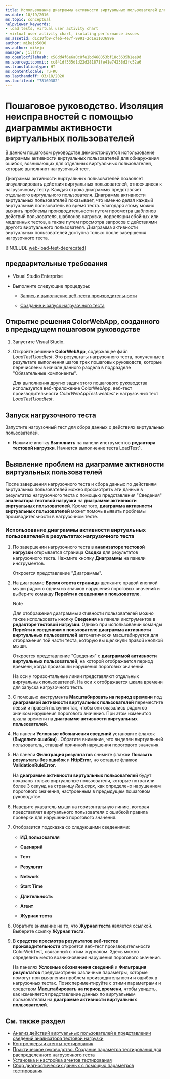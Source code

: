 ```yaml
---
title: Использование диаграммы активности виртуальных пользователей для нагрузочных тестов
ms.date: 10/19/2016
ms.topic: conceptual
helpviewer_keywords:
- load tests, virtual user activity chart
- virtual user activity chart, isolating performance issues
ms.assetid: d1c10fb9-cfeb-4e7f-9991-2d1e1103699e
author: mikejo5000
ms.author: mikejo
manager: jillfra
ms.openlocfilehash: c58dd4f6e6a0c8fe1bd468053bf18c3635b1ee9d
ms.sourcegitcommit: cc841df335d1d22d281871fe41e74238d2fc52a6
ms.translationtype: HT
ms.contentlocale: ru-RU
ms.lasthandoff: 03/18/2020
ms.locfileid: "78169382"
---
```

# <a name="walkthrough-using-the-virtual-user-activity-chart-to-isolate-issues"></a>Пошаговое руководство. Изоляция неисправностей с помощью диаграммы активности виртуальных пользователей

В данном пошаговом руководстве демонстрируется использование диаграммы активности виртуальных пользователей для обнаружения ошибок, возникающих для отдельных виртуальных пользователей, которые выполняют нагрузочный тест.

Диаграмма активности виртуальных пользователей позволяет визуализировать действия виртуальных пользователей, относящиеся к нагрузочному тесту. Каждая строка диаграммы представляет отдельного виртуального пользователя. Диаграмма активности виртуальных пользователей показывает, что именно делал каждый виртуальный пользователь во время теста. Благодаря этому можно выявить проблемы производительности путем просмотра шаблонов действий пользователя, шаблонов нагрузки, корреляции сбойных или медленных тестов, а также путем просмотра запросов с действиями другого виртуального пользователя. Диаграмма активности виртуальных пользователей доступна только после завершения нагрузочного теста.

[!INCLUDE [web-load-test-deprecated](includes/web-load-test-deprecated.md)]

## <a name="prerequisites"></a>предварительные требования

- Visual Studio Enterprise

- Выполните следующие процедуры:

  - [Запись и выполнение веб-теста производительности](/azure/devops/test/load-test/run-performance-tests-app-before-release#recordtests)

  - [Создание и запуск нагрузочного теста](/azure/devops/test/load-test/run-performance-tests-app-before-release#create-a-load-test)

## <a name="open-the-colorwebapp-solution-created-in-the-previous-walkthroughs"></a>Открытие решения ColorWebApp, созданного в предыдущем пошаговом руководстве

1. Запустите Visual Studio.

2. Откройте решение **ColorWebApp**, содержащее файл *LoadTest1.loadtest*. Это результаты нагрузочного теста, полученные в результате выполнения шагов трех пошаговых руководств, которые перечислены в начале данного раздела в подразделе "Обязательные компоненты".

     Для выполнения других задач этого пошагового руководства используется веб-приложение ColorWebApp, веб-тест производительности *ColorWebAppTest.webtest* и нагрузочный тест *LoadTest1.loadtest*.

## <a name="run-the-load-test"></a>Запуск нагрузочного теста

Запустите нагрузочный тест для сбора данных о действиях виртуальных пользователей.

- Нажмите кнопку **Выполнить** на панели инструментов **редактора тестовой нагрузки**. Начнется выполнение теста LoadTest1.

## <a name="isolate-issues-in-the-virtual-user-activity-chart"></a>Выявление проблем на диаграмме активности виртуальных пользователей

После завершения нагрузочного теста и сбора данных по действиям виртуальных пользователей можно просмотреть эти данные в результатах нагрузочного теста с помощью представления "Сведения" **анализатора тестовой нагрузки** на **диаграмме активности виртуальных пользователей**. Кроме того, **диаграмма активности виртуальных пользователей** может помочь выявить проблемы производительности в нагрузочном тесте.

### <a name="to-use-the-virtual-user-activity-chart-in-your-load-test-results"></a>Использование диаграммы активности виртуальных пользователей в результатах нагрузочного теста

1. По завершении нагрузочного теста в **анализаторе тестовой нагрузки** открывается страница **Сводка** для результатов нагрузочного теста. Нажмите кнопку **Диаграммы** на панели инструментов.

     Откроется представление "Диаграммы".

2. На диаграмме **Время ответа страницы** щелкните правой кнопкой мыши рядом с одним из значков нарушения пороговых значений и выберите команду **Перейти к сведениям о пользователе**.

    > [!NOTE]
    > Для отображения диаграммы активности пользователей можно также использовать кнопку **Сведения** на панели инструментов в **редакторе тестовой нагрузки**. Однако при использовании команды **Перейти к сведениям о пользователе** **диаграмма активности виртуальных пользователей** автоматически масштабируется для отображения той части теста, которую вы щелкнули правой кнопкой мыши.

     Откроется представление "Сведения" с **диаграммой активности виртуальных пользователей**, на которой отображается период времени, когда произошли нарушения пороговых значений.

     На оси y горизонтальные линии представляют отдельных виртуальных пользователей. На оси x отображается шкала времени для запуска нагрузочного теста.

3. С помощью инструмента **Масштабировать на период времени** под **диаграммой активности виртуальных пользователей** переместите левый и правый ползунки так, чтобы они оказались рядом со значком нарушения порогового значения. При этом изменится шкала времени на **диаграмме активности виртуальных пользователей**.

4. На панели **Условные обозначения сведений** установите флажок **(Выделите ошибки)** . Обратите внимание, что выделен виртуальный пользователь, ставший причиной нарушения порогового значения.

5. На панели **Фильтрация результатов** снимите флажки **Показать результаты без ошибок** и **HttpError**, но оставьте флажок **ValidationRuleError**.

     На **диаграмме активности виртуальных пользователей** будут показаны только виртуальные пользователи, которые потратили более 3 секунд на страницу *Red.aspx*, как определено нарушением порогового значения, настроенным в предыдущем пошаговом руководстве.

6. Наведите указатель мыши на горизонтальную линию, которая представляет виртуального пользователя с ошибкой правила проверки для нарушения порогового значения.

7. Отобразится подсказка со следующими сведениями:

    - **ИД пользователя**

    - **Сценарий**

    - **Тест**

    - **Результат**

    - **Network**

    - **Start Time**

    - **Длительность**

    - **Агент**

    - **Журнал теста**

8. Обратите внимание на то, что **Журнал теста** является ссылкой. Выберите ссылку **Журнал теста**.

9. В **средстве просмотра результатов веб-тестов производительности** откроется веб-тест производительности ColorWebTest, связанный с этим журналом. Здесь можно определить место возникновения нарушения порогового значения.

     На панелях **Условные обозначения сведений** и **Фильтрация результатов** предусмотрены различные параметры, которые помогут при выявлении проблем производительности и ошибок в нагрузочных тестах. Поэкспериментируйте с этими параметрами и средством **Масштабировать на период времени**, чтобы увидеть, как изменяется представление данных по виртуальным пользователям на **диаграмме активности виртуальных пользователей**.

## <a name="see-also"></a>См. также раздел

- [Анализ действий виртуальных пользователей в представлении сведений анализатора тестовой нагрузки](../test/analyze-load-test-virtual-user-activity-in-the-details-view.md)
- [Контроллеры и агенты тестирования](configure-test-agents-and-controllers-for-load-tests.md)
- [Практическое руководство. Создание параметра тестирования для распределенного нагрузочного теста](../test/how-to-create-a-test-setting-for-a-distributed-load-test.md)
- [Установка и настройка агентов тестирования](../test/lab-management/install-configure-test-agents.md)
- [Сбор диагностических данных с помощью параметров тестирования](../test/collect-diagnostic-information-using-test-settings.md)
